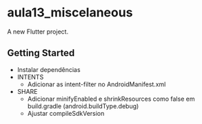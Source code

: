 # aula13_miscelaneous

A new Flutter project.

## Getting Started

 - Instalar dependências
 - INTENTS
   - Adicionar as intent-filter no AndroidManifest.xml
 - SHARE
   - Adicionar minifyEnabled e shrinkResources como false em build.gradle (android.buildType.debug)
   - Ajustar compileSdkVersion